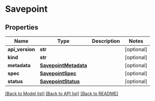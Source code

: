 # Savepoint

## Properties
Name | Type | Description | Notes
------------ | ------------- | ------------- | -------------
**api_version** | **str** |  | [optional] 
**kind** | **str** |  | [optional] 
**metadata** | [**SavepointMetadata**](SavepointMetadata.md) |  | [optional] 
**spec** | [**SavepointSpec**](SavepointSpec.md) |  | [optional] 
**status** | [**SavepointStatus**](SavepointStatus.md) |  | [optional] 

[[Back to Model list]](../README.md#documentation-for-models) [[Back to API list]](../README.md#documentation-for-api-endpoints) [[Back to README]](../README.md)


